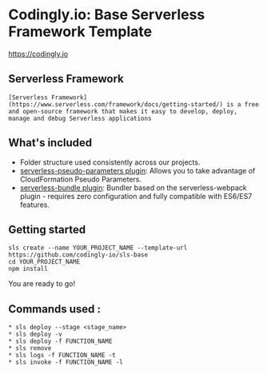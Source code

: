# Codingly.io: Base Serverless Framework Template

https://codingly.io

## Serverless Framework 
```
[Serverless Framework](https://www.serverless.com/framework/docs/getting-started/) is a free and open-source framework that makes it easy to develop, deploy, manage and debug Serverless applications
```

## What's included
* Folder structure used consistently across our projects.
* [serverless-pseudo-parameters plugin](https://www.npmjs.com/package/serverless-pseudo-parameters): Allows you to take advantage of CloudFormation Pseudo Parameters.
* [serverless-bundle plugin](https://www.npmjs.com/package/serverless-pseudo-parameters): Bundler based on the serverless-webpack plugin - requires zero configuration and fully compatible with ES6/ES7 features.

## Getting started
```
sls create --name YOUR_PROJECT_NAME --template-url https://github.com/codingly-io/sls-base
cd YOUR_PROJECT_NAME
npm install
```

You are ready to go!

## Commands used :
```
* sls deploy --stage <stage_name>
* sls deploy -v
* sls deploy -f FUNCTION_NAME
* sls remove
* sls logs -f FUNCTION_NAME -t
* sls invoke -f FUNCTION_NAME -l
```